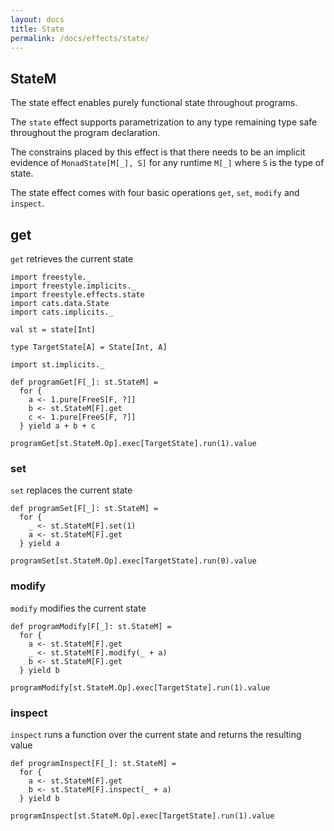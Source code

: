 ```yaml
---
layout: docs
title: State
permalink: /docs/effects/state/
---
```


## StateM

The state effect enables purely functional state throughout programs.

The `state` effect supports parametrization to any type remaining type safe throughout the program declaration. 

The constrains placed by this effect is that there needs to be an implicit evidence of `MonadState[M[_], S]` 
for any runtime `M[_]` where `S` is the type of state.

The state effect comes with four basic operations `get`, `set`, `modify` and `inspect`.

## get

`get` retrieves the current state

```tut:book
import freestyle._
import freestyle.implicits._
import freestyle.effects.state
import cats.data.State
import cats.implicits._

val st = state[Int]

type TargetState[A] = State[Int, A]

import st.implicits._

def programGet[F[_]: st.StateM] =
  for {
    a <- 1.pure[FreeS[F, ?]]
    b <- st.StateM[F].get
    c <- 1.pure[FreeS[F, ?]]
  } yield a + b + c
      
programGet[st.StateM.Op].exec[TargetState].run(1).value
```

### set

`set` replaces the current state

```tut:book
def programSet[F[_]: st.StateM] =
  for {
    _ <- st.StateM[F].set(1)
    a <- st.StateM[F].get
  } yield a

programSet[st.StateM.Op].exec[TargetState].run(0).value
```

### modify

`modify` modifies the current state

```tut:book
def programModify[F[_]: st.StateM] =
  for {
    a <- st.StateM[F].get
    _ <- st.StateM[F].modify(_ + a)
    b <- st.StateM[F].get
  } yield b

programModify[st.StateM.Op].exec[TargetState].run(1).value
```

### inspect

`inspect` runs a function over the current state and returns the resulting value

```tut:book
def programInspect[F[_]: st.StateM] =
  for {
    a <- st.StateM[F].get
    b <- st.StateM[F].inspect(_ + a)
  } yield b

programInspect[st.StateM.Op].exec[TargetState].run(1).value
```

